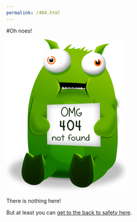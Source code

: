 ```yaml
---
permalink: /404.html
---
```


#Oh noes!

![tumblbeast 404](/assests/404/tb_sign1_small.png)

There is nothing here!

But at least you can [get to the back to safety here](/index.html).